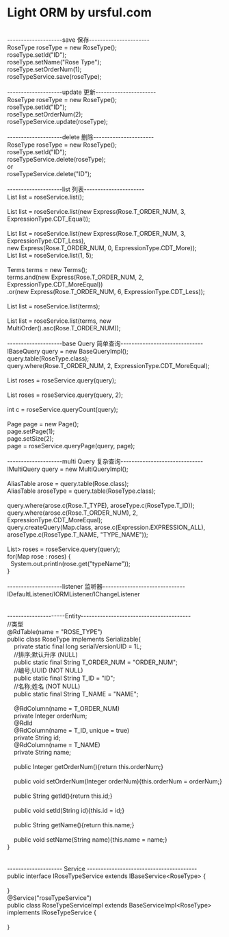 # Light ORM by ursful.com
<br/>
--------------------save 保存----------------------<br/>
 RoseType roseType = new RoseType();<br/>
 roseType.setId("ID");<br/>
 roseType.setName("Rose Type");<br/>
 roseType.setOrderNum(1);<br/>
 roseTypeService.save(roseType);<br/>
<br/>
--------------------update 更新----------------------<br/>
 RoseType roseType = new RoseType();<br/>
 roseType.setId("ID");<br/>
 roseType.setOrderNum(2);<br/>
 roseTypeService.update(roseType);<br/>
<br/>
--------------------delete 删除----------------------<br/>
 RoseType roseType = new RoseType();<br/>
 roseType.setId("ID");<br/>
 roseTypeService.delete(roseType);<br/>
 or<br/>
 roseTypeService.delete("ID");<br/>
<br/>
--------------------list 列表----------------------<br/>
 List<Rose> list = roseService.list();<br/>
<br/>
 List<Rose> list = roseService.list(new Express(Rose.T_ORDER_NUM, 3, ExpressionType.CDT_Equal));<br/>
<br/>
 List<Rose> list = roseService.list(new Express(Rose.T_ORDER_NUM, 3, ExpressionType.CDT_Less),<br/>
                new Express(Rose.T_ORDER_NUM, 0, ExpressionType.CDT_More));<br/>
 List<Rose> list = roseService.list(1, 5);<br/>
<br/>
 Terms terms = new Terms();<br/>
 terms.and(new Express(Rose.T_ORDER_NUM, 2, ExpressionType.CDT_MoreEqual))<br/>
      .or(new Express(Rose.T_ORDER_NUM, 6, ExpressionType.CDT_Less));<br/>
<br/>
 List<Rose> list = roseService.list(terms);<br/>
<br/>
 List<Rose> list = roseService.list(terms, new MultiOrder().asc(Rose.T_ORDER_NUM));<br/>
<br/>
--------------------base Query 简单查询------------------------------<br/>
 IBaseQuery query = new BaseQueryImpl();<br/>
 query.table(RoseType.class);<br/>
 query.where(Rose.T_ORDER_NUM, 2, ExpressionType.CDT_MoreEqual);<br/>
<br/>
 List<Rose> roses = roseService.query(query);<br/>
<br/>
 List<Rose> roses = roseService.query(query, 2);<br/>
<br/>
  int c = roseService.queryCount(query);<br/>
<br/>
  Page page = new Page();<br/>
  page.setPage(1);<br/>
  page.setSize(2);<br/>
  page = roseService.queryPage(query, page);<br/>
<br/>
--------------------multi Query 复杂查询------------------------------<br/>
  IMultiQuery query = new MultiQueryImpl();<br/>
<br/>
  AliasTable arose = query.table(Rose.class);<br/>
  AliasTable aroseType = query.table(RoseType.class);<br/>
<br/>
  query.where(arose.c(Rose.T_TYPE), aroseType.c(RoseType.T_ID));<br/>
  query.where(arose.c(Rose.T_ORDER_NUM), 2, ExpressionType.CDT_MoreEqual);<br/>
  query.createQuery(Map.class, arose.c(Expression.EXPRESSION_ALL), aroseType.c(RoseType.T_NAME, "TYPE_NAME"));<br/>
<br/>
  List<Map<String, Object>> roses = roseService.query(query);<br/>
  for(Map<String, Object> rose : roses) {<br/>
  &nbsp;&nbsp;System.out.println(rose.get("typeName"));<br/>
  }<br/>
<br/>
--------------------listener 监听器------------------------------<br/>
 IDefaultListener/IORMListener/IChangeListener<br/>
 <br/>
 <br/>
 ---------------------Entity----------------------------------------<br/>
 //类型<br/>
 @RdTable(name = "ROSE_TYPE")<br/>
 public class RoseType implements Serializable{<br/>
 &nbsp;&nbsp;&nbsp;&nbsp;private static final long serialVersionUID = 1L;<br/>
 &nbsp;&nbsp;&nbsp;&nbsp;//排序;默认升序 (NULL)<br/>
 &nbsp;&nbsp;&nbsp;&nbsp;public static final String T_ORDER_NUM = "ORDER_NUM";<br/>
 &nbsp;&nbsp;&nbsp;&nbsp;//编号;UUID (NOT NULL)<br/>
 &nbsp;&nbsp;&nbsp;&nbsp;public static final String T_ID = "ID";<br/>
 &nbsp;&nbsp;&nbsp;&nbsp;//名称;姓名 (NOT NULL)<br/>
 &nbsp;&nbsp;&nbsp;&nbsp;public static final String T_NAME = "NAME";<br/>
 <br/>
 &nbsp;&nbsp;&nbsp;&nbsp;@RdColumn(name = T_ORDER_NUM)<br/>
 &nbsp;&nbsp;&nbsp;&nbsp;private Integer orderNum;<br/>
 &nbsp;&nbsp;&nbsp;&nbsp;@RdId<br/>
 &nbsp;&nbsp;&nbsp;&nbsp;@RdColumn(name = T_ID, unique = true)<br/>
 &nbsp;&nbsp;&nbsp;&nbsp;private String id;<br/>
 &nbsp;&nbsp;&nbsp;&nbsp;@RdColumn(name = T_NAME)<br/>
 &nbsp;&nbsp;&nbsp;&nbsp;private String name;<br/>
 <br/>
 &nbsp;&nbsp;&nbsp;&nbsp;public Integer getOrderNum(){return this.orderNum;}<br/>
 <br/>
 &nbsp;&nbsp;&nbsp;&nbsp;public void setOrderNum(Integer orderNum){this.orderNum = orderNum;}<br/>
 <br/>
 &nbsp;&nbsp;&nbsp;&nbsp;public String getId(){return this.id;}<br/>
 <br/>
 &nbsp;&nbsp;&nbsp;&nbsp;public void setId(String id){this.id = id;}<br/>
 <br/>
 &nbsp;&nbsp;&nbsp;&nbsp;public String getName(){return this.name;}<br/>
 <br/>
 &nbsp;&nbsp;&nbsp;&nbsp;public void setName(String name){this.name = name;}<br/>
 }<br/>
<br/>
<br/>
  -------------------- Service ----------------------------------------<br/>
  public interface IRoseTypeService extends IBaseService&lt;RoseType&gt; {<br/>
<br/>
  }<br/>
  @Service("roseTypeService")<br/>
  public class RoseTypeServiceImpl extends BaseServiceImpl&lt;RoseType&gt; implements IRoseTypeService {<br/>
  <br/>
  }<br/>
